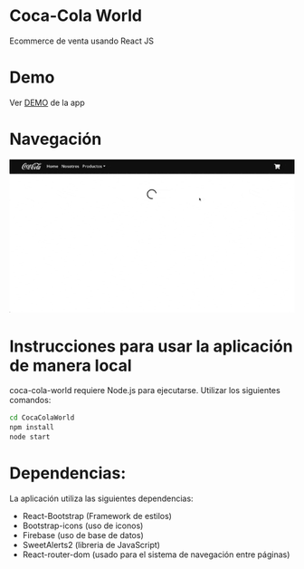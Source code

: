 # Coca-Cola World

Ecommerce de venta usando React JS

# Demo

Ver [DEMO]() de la app

# Navegación
![gif](https://github.com/camilapardini/CocaColaWorld/blob/master/src/Ecommerce.gif) 

# Instrucciones para usar la aplicación de manera local

coca-cola-world requiere Node.js para ejecutarse. Utilizar los siguientes comandos:

```sh
cd CocaColaWorld
npm install
node start
```

# Dependencias:
La aplicación utiliza las siguientes dependencias:

- React-Bootstrap (Framework de estilos)
- Bootstrap-icons (uso de iconos)
- Firebase (uso de base de datos)
- SweetAlerts2 (libreria de JavaScript)
- React-router-dom (usado para el sistema de navegación entre páginas)

